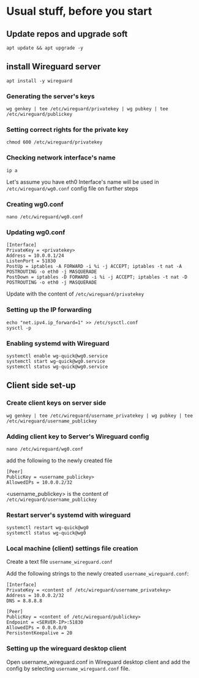# Usual stuff, before you start

## Update repos and upgrade soft

```shell
apt update && apt upgrade -y
```

## install Wireguard server

```shell
apt install -y wireguard
```

### Generating the server's keys

```shell
wg genkey | tee /etc/wireguard/privatekey | wg pubkey | tee /etc/wireguard/publickey
```

### Setting correct rights for the private key

```shell
chmod 600 /etc/wireguard/privatekey
```

### Checking network interface's name

```shell
ip a
```

Let's assume you have eth0
Interface's name will be used in  `/etc/wireguard/wg0.conf` config file on further steps

### Creating wg0.conf
```shell
nano /etc/wireguard/wg0.conf
```

### Updating wg0.conf

```shell
[Interface]
PrivateKey = <privatekey>
Address = 10.0.0.1/24
ListenPort = 51830
PostUp = iptables -A FORWARD -i %i -j ACCEPT; iptables -t nat -A POSTROUTING -o eth0 -j MASQUERADE
PostDown = iptables -D FORWARD -i %i -j ACCEPT; iptables -t nat -D POSTROUTING -o eth0 -j MASQUERADE
```

Update <privatekey> with the content of `/etc/wireguard/privatekey`

### Setting up the IP forwarding

```shell
echo "net.ipv4.ip_forward=1" >> /etc/sysctl.conf
sysctl -p
```

### Enabling systemd with Wireguard

```shell
systemctl enable wg-quick@wg0.service
systemctl start wg-quick@wg0.service
systemctl status wg-quick@wg0.service
```

## Client side set-up

### Create client keys on server side

```shell
wg genkey | tee /etc/wireguard/username_privatekey | wg pubkey | tee /etc/wireguard/username_publickey
```

### Adding client key to Server's Wireguard config

```shell
nano /etc/wireguard/wg0.conf
```

add the following to the newly created file

```shell
[Peer]
PublicKey = <username_publickey>
AllowedIPs = 10.0.0.2/32
```

<username_publickey> is the content of  `/etc/wireguard/username_publickey`

### Restart server's systemd with wireguard

```shell
systemctl restart wg-quick@wg0
systemctl status wg-quick@wg0
```

### Local machine (client) settings file creation

Create a text file `username_wireguard.conf`

Add the following strings to the newly created `username_wireguard.conf`:

```shell
[Interface]
PrivateKey = <content of /etc/wireguard/username_privatekey>
Address = 10.0.0.2/32
DNS = 8.8.8.8

[Peer]
PublicKey = <content of /etc/wireguard/publickey>
Endpoint = <SERVER-IP>:51830
AllowedIPs = 0.0.0.0/0
PersistentKeepalive = 20
```

### Setting up the wireguard desktop client

Open username_wireguard.conf in Wireguard desktop client and add the config by selecting `username_wireguard.conf` file.